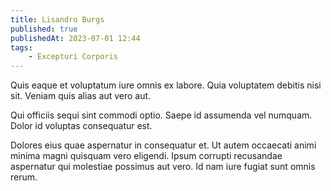 ```yaml
---
title: Lisandro Burgs
published: true
publishedAt: 2023-07-01 12:44
tags:
    - Excepturi Corporis
---
```


Quis eaque et voluptatum iure omnis ex labore. Quia voluptatem debitis nisi sit. Veniam quis alias aut vero aut.

Qui officiis sequi sint commodi optio. Saepe id assumenda vel numquam. Dolor id voluptas consequatur est.

Dolores eius quae aspernatur in consequatur et. Ut autem occaecati animi minima magni quisquam vero eligendi. Ipsum corrupti recusandae aspernatur qui molestiae possimus aut vero. Id nam iure fugiat sunt omnis rerum.